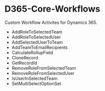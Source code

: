 # D365-Core-Workflows
Custom Workflow Activites for Dynamics 365.
- AddRoleToSelectedTeam
- AddRoleToSelectedUser
- AddSelectedUserToTeam
- AddTeamToEmailRecipients
- CalculateRollupField
- CloneRecord
- GetRecordId
- RemoveRoleFromSelectedTeam
- RemoveRoleFromSelectedUser
- IsUserInSelectedTeam
- SetMultiSelectOptionSet

